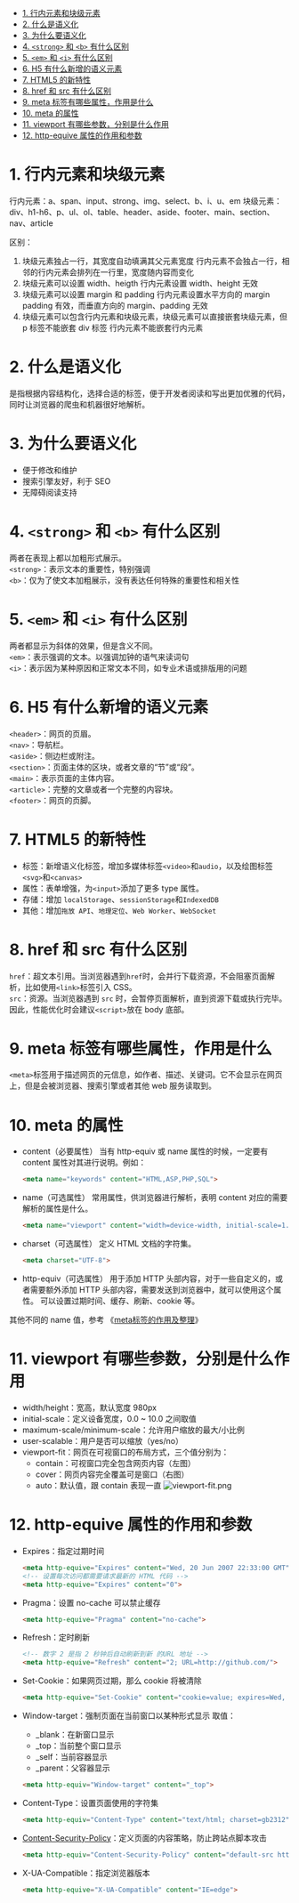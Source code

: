 <!-- TOC -->

- [1. 行内元素和块级元素](#1-行内元素和块级元素)
- [2. 什么是语义化](#2-什么是语义化)
- [3. 为什么要语义化](#3-为什么要语义化)
- [4. `<strong>` 和 `<b>` 有什么区别](#4-strong-和-b-有什么区别)
- [5. `<em>` 和 `<i>` 有什么区别](#5-em-和-i-有什么区别)
- [6. H5 有什么新增的语义元素](#6-h5-有什么新增的语义元素)
- [7. HTML5 的新特性](#7-html5-的新特性)
- [8. href 和 src 有什么区别](#8-href-和-src-有什么区别)
- [9. meta 标签有哪些属性，作用是什么](#9-meta-标签有哪些属性作用是什么)
- [10. meta 的属性](#10-meta-的属性)
- [11. viewport 有哪些参数，分别是什么作用](#11-viewport-有哪些参数分别是什么作用)
- [12. http-equive 属性的作用和参数](#12-http-equive-属性的作用和参数)

<!-- /TOC -->
# 1. 行内元素和块级元素
行内元素：a、span、input、strong、img、select、b、i、u、em
块级元素：div、h1-h6、p、ul、ol、table、header、aside、footer、main、section、nav、article

区别：
  1. 块级元素独占一行，其宽度自动填满其父元素宽度
   行内元素不会独占一行，相邻的行内元素会排列在一行里，宽度随内容而变化
  2. 块级元素可以设置 width、heigth
     行内元素设置 width、height 无效
  3. 块级元素可以设置 margin 和 padding
     行内元素设置水平方向的 margin padding 有效，而垂直方向的 margin、padding 无效
  4. 块级元素可以包含行内元素和块级元素，块级元素可以直接嵌套块级元素，但 p 标签不能嵌套 div 标签
     行内元素不能嵌套行内元素

# 2. 什么是语义化
是指根据内容结构化，选择合适的标签，便于开发者阅读和写出更加优雅的代码，同时让浏览器的爬虫和机器很好地解析。

# 3. 为什么要语义化
- 便于修改和维护
- 搜索引擎友好，利于 SEO
- 无障碍阅读支持

# 4. `<strong>` 和 `<b>` 有什么区别
两者在表现上都以加粗形式展示。  
`<strong>`：表示文本的重要性，特别强调  
`<b>`：仅为了使文本加粗展示，没有表达任何特殊的重要性和相关性

# 5. `<em>` 和 `<i>` 有什么区别
两者都显示为斜体的效果，但是含义不同。  
`<em>`：表示强调的文本。以强调加钟的语气来读词句  
`<i>`：表示因为某种原因和正常文本不同，如专业术语或排版用的问题

# 6. H5 有什么新增的语义元素
`<header>`：网页的页眉。  
`<nav>`：导航栏。  
`<aside>`：侧边栏或附注。  
`<section>`：页面主体的区块，或者文章的“节”或“段”。  
`<main>`：表示页面的主体内容。  
`<article>`：完整的文章或者一个完整的内容块。  
`<footer>`：网页的页脚。

# 7. HTML5 的新特性
- 标签：新增语义化标签，增加多媒体标签`<video>`和`audio`，以及绘图标签`<svg>`和`<canvas>`
- 属性：表单增强，为`<input>`添加了更多 type 属性。
- 存储：增加 `localStorage`、`sessionStorage`和`IndexedDB`
- 其他：增加`拖放 API`、`地理定位`、`Web Worker`、`WebSocket`

# 8. href 和 src 有什么区别
`href`：超文本引用。当浏览器遇到`href`时，会并行下载资源，不会阻塞页面解析，比如使用`<link>`标签引入 CSS。  
`src`：资源。当浏览器遇到 `src` 时，会暂停页面解析，直到资源下载或执行完毕。因此，性能优化时会建议`<script>`放在 body 底部。

# 9. meta 标签有哪些属性，作用是什么
`<meta>`标签用于描述网页的元信息，如作者、描述、关键词。它不会显示在网页上，但是会被浏览器、搜索引擎或者其他 web 服务读取到。

# 10. meta 的属性
- content（必要属性）
    当有 http-equiv 或 name 属性的时候，一定要有 content 属性对其进行说明。例如：
    ```html
    <meta name="keywords" content="HTML,ASP,PHP,SQL">
    ```
- name（可选属性）
    常用属性，供浏览器进行解析，表明 content 对应的需要解析的属性是什么。
    ```html
    <meta name="viewport" content="width=device-width, initial-scale=1.0.">
    ```

- charset（可选属性）
    定义 HTML 文档的字符集。
    ```html
    <meta charset="UTF-8">
    ```

- http-equiv（可选属性）
    用于添加 HTTP 头部内容，对于一些自定义的，或者需要额外添加 HTTP 头部内容，需要发送到浏览器中，就可以使用这个属性。
    可以设置过期时间、缓存、刷新、cookie 等。

其他不同的 name 值，参考 《[meta标签的作用及整理](https://juejin.cn/post/6844904083296370702#heading-7)》

# 11. viewport 有哪些参数，分别是什么作用
- width/height：宽高，默认宽度 980px
- initial-scale：定义设备宽度，0.0 ~ 10.0 之间取值
- maximum-scale/minimum-scale：允许用户缩放的最大/小比例
- user-scalable：用户是否可以缩放（yes/no）
- viewport-fit：网页在可视窗口的布局方式，三个值分别为：
  - contain：可视窗口完全包含网页内容（左图）
  - cover：网页内容完全覆盖可是窗口（右图）
  - auto：默认值，跟 contain 表现一直
  ![viewport-fit.png](http://ww1.sinaimg.cn/large/68307314gy1gnhcq6uynzj20rq0f2dgb.jpg)

# 12. http-equive 属性的作用和参数
- Expires：指定过期时间
  ```html
  <meta http-equive="Expires" content="Wed, 20 Jun 2007 22:33:00 GMT">
  <!-- 设置每次访问都需要请求最新的 HTML 代码 --> 
  <meta http-equive="Expires" content="0">
  ```
- Pragma：设置 no-cache 可以禁止缓存
  ```html
  <meta http-equive="Pragma" content="no-cache">
  ```
- Refresh：定时刷新
  ```html
  <!-- 数字 2 是指 2 秒钟后自动刷新到新 的URL 地址 -->
  <meta http-equive="Refresh" content="2; URL=http://github.com/">
  ```
- Set-Cookie：如果网页过期，那么 cookie 将被清除
  ```html
  <meta http-equive="Set-Cookie" content="cookie=value; expires=Wed, 20 Jun 2007 22:33:00 GMT; path=/">
  ```
  
- Window-target：强制页面在当前窗口以某种形式显示
  取值：
  - _blank：在新窗口显示
  - _top：当前整个窗口显示
  - _self：当前容器显示
  - _parent：父容器显示
  ```html
  <meta http-equiv="Window-target" content="_top">
  ```

- Content-Type：设置页面使用的字符集
  ```html
  <meta http-equiv="Content-Type" content="text/html; charset=gb2312">
  ```

- [Content-Security-Policy](https://developer.mozilla.org/en-US/docs/Web/HTTP/Headers/Content-Security-Policy)：定义页面的内容策略，防止跨站点脚本攻击
  ```html
  <meta http-equiv="Content-Security-Policy" content="default-src https:">
  ```

- X-UA-Compatible：指定浏览器版本
  ```html
  <meta http-equive="X-UA-Compatible" content="IE=edge">
  ```

